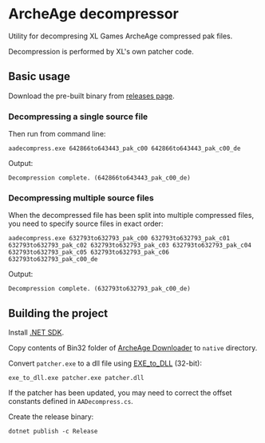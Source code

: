 # ArcheAge decompressor

Utility for decompresing XL Games ArcheAge compressed pak files.

Decompression is performed by XL's own patcher code.

## Basic usage

Download the pre-built binary from [releases page](https://github.com/Ingramz/aadecompress/releases).

### Decompressing a single source file

Then run from command line:
```
aadecompress.exe 642866to643443_pak_c00 642866to643443_pak_c00_de
```

Output:
```
Decompression complete. (642866to643443_pak_c00_de)
```

### Decompressing multiple source files

When the decompressed file has been split into multiple compressed files, you need to specify source files in exact order:
```
aadecompress.exe 632793to632793_pak_c00 632793to632793_pak_c01 632793to632793_pak_c02 632793to632793_pak_c03 632793to632793_pak_c04 632793to632793_pak_c05 632793to632793_pak_c06 632793to632793_pak_c00_de
```

Output:
```
Decompression complete. (632793to632793_pak_c00_de)
```

## Building the project

Install [.NET SDK](https://dotnet.microsoft.com/en-us/download).

Copy contents of Bin32 folder of [ArcheAge Downloader](https://archeage.xlgames.com/downloads/clients) to `native` directory.

Convert `patcher.exe` to a dll file using [EXE_to_DLL](https://github.com/hasherezade/exe_to_dll) (32-bit):
```
exe_to_dll.exe patcher.exe patcher.dll
```

If the patcher has been updated, you may need to correct the offset constants defined in `AADecompress.cs`.

Create the release binary:
```
dotnet publish -c Release
```
